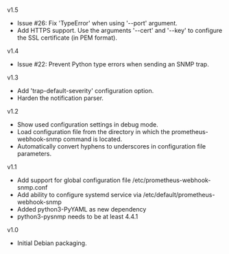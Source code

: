 v1.5
  * Issue #26: Fix 'TypeError' when using '--port' argument.
  * Add HTTPS support. Use the arguments '--cert' and '--key' to configure
    the SSL certificate (in PEM format).

v1.4
  * Issue #22: Prevent Python type errors when sending an SNMP trap.

v1.3

  * Add 'trap-default-severity' configuration option.
  * Harden the notification parser.

v1.2

  * Show used configuration settings in debug mode.
  * Load configuration file from the directory in which the prometheus-webhook-snmp
    command is located.
  * Automatically convert hyphens to underscores in configuration file parameters.

v1.1

  * Add support for global configuration file /etc/prometheus-webhook-snmp.conf
  * Add ability to configure systemd service via /etc/default/prometheus-webhook-snmp
  * Added python3-PyYAML as new dependency
  * python3-pysnmp needs to be at least 4.4.1

v1.0

  * Initial Debian packaging.

